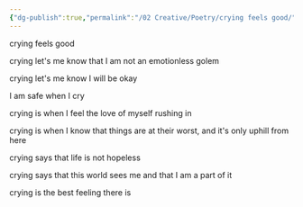 ```yaml
---
{"dg-publish":true,"permalink":"/02 Creative/Poetry/crying feels good/","tags":["Art","poem"],"noteIcon":"","created":"2025-08-13T22:44:35.911-04:00"}
---
```


crying feels good

crying let's me know that I am not an emotionless golem

crying let's me know I will be okay

I am safe when I cry

crying is when I feel the love of myself rushing in

crying is when I know that things are at their worst, and it's only uphill from here

crying says that life is not hopeless 

crying says that this world sees me and that I am a part of it

crying is the best feeling there is